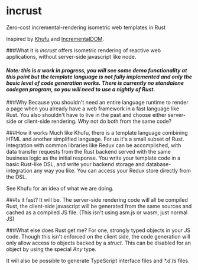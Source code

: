 # incrust
Zero-cost incremental-rendering isometric web templates in Rust

Inspired by [Khufu](http://tailhook.github.io/khufu/) and [IncrementalDOM](http://google.github.io/incremental-dom/#about).


###What it is
*incrust* offers isometric rendering of reactive web applications, without server-side javascript like node.

#### *Note: this is a work in progress, you will see some demo functionality at this point but the template language is not fully implemented and only the basic level of code generation works. There is currently no standalone codegen program, so you will need to use a nightly of Rust.*

###Why
Because you shouldn't need an entire language runtime to render a page when you already have a web framework in a fast language like Rust. You also shouldn't have to live in the past and choose either server-side or client-side rendering. Why not do both from the same code?

###How it works
Much like Khufu, there is a template language combining HTML and another simplified language. For us it's a small subset of Rust. Integration with common libraries like Redux can be accomplished, with data transfer requests from the Rust backend served with the same business logic as the initial response. You write your template code in a basic Rust-like DSL, and write your backend storage and database-integration any way you like. You can access your Redux store directly from the DSL.

See Khufu for an idea of what we are doing.

###Is it fast?
It will be. The server-side rendering code will all be compiled Rust, the client-side javascript will be generated from the same sources and cached as a compiled JS file. (This isn't using asm.js or wasm, just normal JS)

###What else does Rust get me?
For one, strongly typed objects in your JS code. Though this isn't enforced on the client side, the code generation will only allow access to objects backed by a *struct*. This can be disabled for an object by using the special *Any* type.

It will also be possible to generate TypeScript interface files and <em>*.d.ts</em> files.
